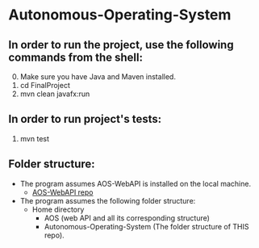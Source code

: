 # Autonomous-Operating-System
## In order to run the project, use the following commands from the shell:
0. Make sure you have Java and Maven installed.
1. cd FinalProject
2. mvn clean javafx:run

## In order to run project's tests:
1. mvn test

## Folder structure:
* The program assumes AOS-WebAPI is installed on the local machine.
  * [AOS-WebAPI repo](https://github.com/orhaimwerthaim/AOS-WebAPI)
* The program assumes the following folder structure:
  * Home directory
    * AOS (web API and all its corresponding structure)
    * Autonomous-Operating-System (The folder structure of THIS repo).
      
